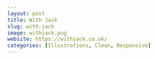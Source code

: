 ```yaml
---
layout: post
title: With Jack
slug: with-jack
image: withjack.png
website: https://withjack.co.uk/
categories: [Illustrations, Clean, Responsive]
---
```

